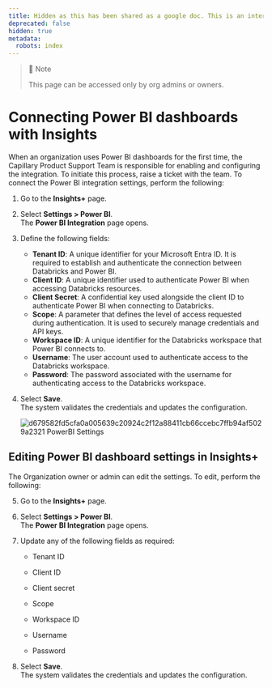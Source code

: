 ```yaml
---
title: Hidden as this has been shared as a google doc. This is an internal doc.
deprecated: false
hidden: true
metadata:
  robots: index
---
```

> 🚧 Note
>
> This page can be accessed only by org admins or owners.

# Connecting Power BI dashboards with Insights

When an organization uses Power BI dashboards for the first time, the Capillary Product Support Team is responsible for enabling and configuring the integration. To initiate this process, raise a ticket with the team. To connect the Power BI integration settings, perform the following:

1. Go to the **Insights+** page.

2. Select **Settings > Power BI**.\
   The **Power BI Integration** page opens.

3. Define the following fields:
   * **Tenant ID**: A unique identifier for your Microsoft Entra ID. It is required to establish and authenticate the connection between Databricks and Power BI.
   * **Client ID**: A unique identifier used to authenticate Power BI when accessing Databricks resources.
   * **Client Secret**: A confidential key used alongside the client ID to authenticate Power BI when connecting to Databricks.
   * **Scope**: A parameter that defines the level of access requested during authentication. It is used to securely manage credentials and API keys.
   * **Workspace ID**: A unique identifier for the Databricks workspace that Power BI connects to.
   * **Username**: The user account used to authenticate access to the Databricks workspace.
   * **Password**: The password associated with the username for authenticating access to the Databricks workspace.

4. Select **Save**.\
   The system validates the credentials and updates the configuration.

   ![d679582fd5cfa0a005639c20924c2f12a88411cb66ccebc7ffb94af5029a2321 PowerBI Settings](https://files.readme.io/d679582fd5cfa0a005639c20924c2f12a88411cb66ccebc7ffb94af5029a2321-PowerBI_Settings.png)

## Editing Power BI dashboard settings in Insights+

The Organization owner or admin can edit the settings. To edit, perform the following:

5. Go to the **Insights+** page.

6. Select **Settings > Power BI**.\
   The **Power BI Integration** page opens.

7. Update  any of the following fields as required:
   * Tenant ID

   * Client ID

   * Client secret

   * Scope

   * Workspace ID

   * Username

   * Password

8. Select **Save**.\
   The system validates the credentials and updates the configuration.